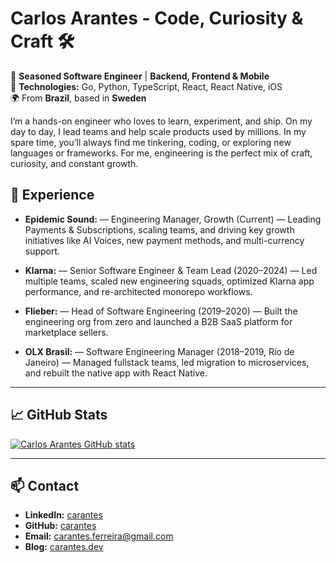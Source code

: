 # Carlos Arantes - Code, Curiosity & Craft 🛠️

🚀 **Seasoned Software Engineer** | **Backend, Frontend & Mobile**  
📌 **Technologies:** Go, Python, TypeScript, React, React Native, iOS  
🌍 From **Brazil**, based in **Sweden**

I’m a hands-on engineer who loves to learn, experiment, and ship. On my day to day, I lead teams and help scale products used by millions. In my spare time, you’ll always find me tinkering, coding, or exploring new languages or frameworks. For me, engineering is the perfect mix of craft, curiosity, and constant growth.

<!-- --- -->

<!-- ## 📂 **Open Source & Contributions** -->

<!-- WIP -->
<!-- ### [Project X](https://github.com/carantes/projectx)
A CLI debugger for PHP that allows developers to debug PHP applications in an interactive manner. -->

<!-- --- -->

## 💼 **Experience**
- **Epidemic Sound:** — Engineering Manager, Growth (Current) — Leading Payments & Subscriptions, scaling teams, and driving key growth initiatives like AI Voices, new payment methods, and multi-currency support.

- **Klarna:** — Senior Software Engineer & Team Lead (2020–2024) — Led multiple teams, scaled new engineering squads, optimized Klarna app performance, and re-architected monorepo workflows.

- **Flieber:** — Head of Software Engineering (2019–2020) — Built the engineering org from zero and launched a B2B SaaS platform for marketplace sellers.

- **OLX Brasil:** — Software Engineering Manager (2018–2019, Rio de Janeiro) — Managed fullstack teams, led migration to microservices, and rebuilt the native app with React Native.

---

## 📈 **GitHub Stats**
[![Carlos Arantes GitHub stats](https://github-readme-stats.vercel.app/api?username=carantes&show_icons=true&theme=merko)](https://github.com/carantes)

---

## 📫 **Contact**
- **LinkedIn:** [carantes](https://www.linkedin.com/in/carantes)
- **GitHub:** [carantes](https://github.com/carantes)
- **Email:** carantes.ferreira@gmail.com
- **Blog:** [carantes.dev](https://carantes.hashnode.dev/)